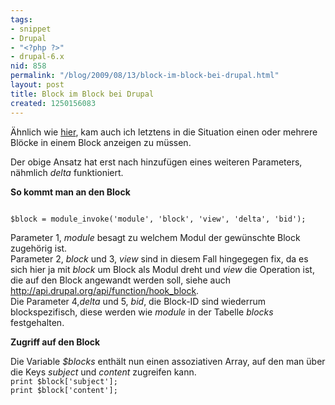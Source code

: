 ```yaml
---
tags:
- snippet
- Drupal
- "<?php ?>"
- drupal-6.x
nid: 858
permalink: "/blog/2009/08/13/block-im-block-bei-drupal.html"
layout: post
title: Block im Block bei Drupal
created: 1250156083
---
```

<p>Ähnlich wie <a href="http://www.anelloconsulting.com/drupal_block_within_block">hier</a>, kam auch ich letztens in die Situation einen oder mehrere Blöcke in einem Block anzeigen zu müssen.</p>
<p>Der obige Ansatz hat erst nach hinzufügen eines weiteren Parameters, nähmlich <i>delta</i> funktioniert.</p>
<strong>So kommt man an den Block</strong>
<p>
<code type="php">
$block = module_invoke('module', 'block', 'view', 'delta', 'bid'); 
</code></p>
<!--break-->
<p>Parameter 1, <i>module</i> besagt zu welchem Modul der gewünschte Block zugehörig ist.<br>
Parameter 2, <i>block</i> und 3, <i>view</i> sind in diesem Fall hingegegen fix, da es sich hier ja mit <i>block</i> um Block als Modul dreht und <i>view</i> die Operation ist, die auf den Block angewandt werden soll, siehe auch <a href="http://api.drupal.org/api/function/hook_block">http://api.drupal.org/api/function/hook_block</a>.<br>
	Die Parameter 4,<i>delta</i> und 5, <i>bid</i>, die Block-ID sind wiederrum blockspezifisch, diese werden wie <i>module</i> in der Tabelle <i>blocks</i> festgehalten.</p>
<strong>Zugriff auf den Block</strong>
<p>Die Variable <i>$blocks</i> enthält nun einen assoziativen Array, auf den man über die Keys <i>subject</i> und <i>content</i> zugreifen kann. 
<code type="php"> 
print $block['subject'];
print $block['content'];
</code>
</p>
